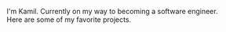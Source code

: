 <!---##### Hi there :v:--->

<!---...for the last 2 years I've been exploring various concepts of programming, constantly looking for new oportunities to learn. It brought me here to 42 Heilbronn where I currently study.<br />Here are some of my favorite projects.--->

<!---I'm Kamil, another 22 years old dude with love for coding.<br />Here are some of my 42 projects.--->

I'm Kamil. Currently on my way to becoming a software engineer.<br />Here are some of my favorite projects.

<!---Currently growing my skillset in Machine Learning and Data Science.--->
